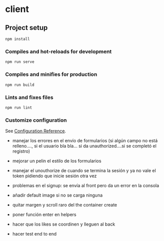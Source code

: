 # client

## Project setup
```
npm install
```

### Compiles and hot-reloads for development
```
npm run serve
```

### Compiles and minifies for production
```
npm run build
```

### Lints and fixes files
```
npm run lint
```

### Customize configuration
See [Configuration Reference](https://cli.vuejs.org/config/).


- manejar los errores en el envío de formularios (si algún campo no está relleno...., si el usuario bla bla... si da unauthorized....si se completó el registro)

- mejorar un pelin el estilo de los formularios

- manejar el unouthorize de cuando se termina la sesión y ya no vale el token pidiendo que inicie sesión otra vez

- problemas en el signup: se envía al front pero da un error en la consola
- añadir default image si no se carga ninguna
- quitar margen y scroll raro del the container create
- poner función enter en helpers
- hacer que los likes se coordinen y lleguen al back
- hacer test end to end

